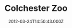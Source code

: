 ---
date: 2012-03-24T14:50:43.000Z
title: Colchester Zoo
latitude: 51.86222758496998
longitude: 0.8334283915045975
url: http://colchester-zoo.com
category: checkin
---